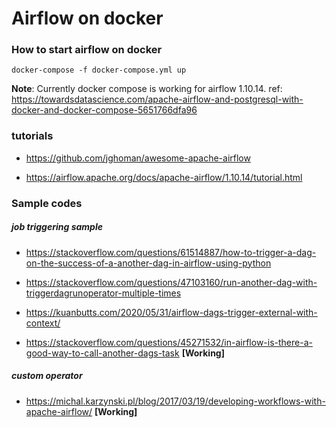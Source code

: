 # Airflow on docker

### How to start airflow on docker

`docker-compose -f docker-compose.yml up`

**Note**: Currently docker compose is working for airflow 1.10.14. ref: https://towardsdatascience.com/apache-airflow-and-postgresql-with-docker-and-docker-compose-5651766dfa96

### tutorials

 - https://github.com/jghoman/awesome-apache-airflow

 - https://airflow.apache.org/docs/apache-airflow/1.10.14/tutorial.html

### Sample codes

##### job triggering sample

 - https://stackoverflow.com/questions/61514887/how-to-trigger-a-dag-on-the-success-of-a-another-dag-in-airflow-using-python

 - https://stackoverflow.com/questions/47103160/run-another-dag-with-triggerdagrunoperator-multiple-times

 - https://kuanbutts.com/2020/05/31/airflow-dags-trigger-external-with-context/

 - https://stackoverflow.com/questions/45271532/in-airflow-is-there-a-good-way-to-call-another-dags-task **[Working]**

##### custom operator

 - https://michal.karzynski.pl/blog/2017/03/19/developing-workflows-with-apache-airflow/ **[Working]**

 

